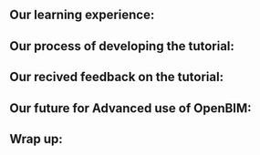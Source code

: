 ## Our learning experience:

## Our process of developing the tutorial:

## Our recived feedback on the tutorial:

## Our future for Advanced use of OpenBIM:

## Wrap up:
